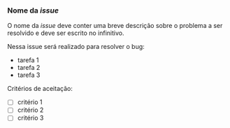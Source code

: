 ### Nome da *issue*

O nome da *issue* deve conter uma breve descrição sobre o problema a ser resolvido e deve ser escrito no infinitivo.


Nessa issue será realizado para resolver o bug:
- tarefa 1
- tarefa 2
- tarefa 3

Critérios de aceitação:
- [ ] critério 1
- [ ] critério 2
- [ ] critério 3
